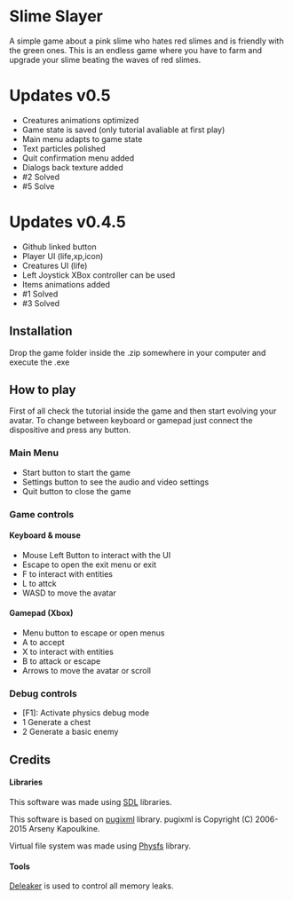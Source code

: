 # Slime Slayer
A simple game about a pink slime who hates red slimes and is friendly with the green ones.
This is an endless game where you have to farm and upgrade your slime beating the waves of red slimes.

# Updates v0.5
- Creatures animations optimized
- Game state is saved (only tutorial avaliable at first play)
- Main menu adapts to game state
- Text particles polished
- Quit confirmation menu added
- Dialogs back texture added
- #2 Solved
- #5 Solve

# Updates v0.4.5
- Github linked button
- Player UI (life,xp,icon)
- Creatures UI (life)
- Left Joystick XBox controller can be used 
- Items animations added
- #1 Solved
- #3 Solved

## Installation
Drop the game folder inside the .zip somewhere in your computer and execute the .exe

## How to play
First of all check the tutorial inside the game and then start evolving your avatar.
To change between keyboard or gamepad just connect the dispositive and press any button.

### Main Menu
* Start button to start the game
* Settings button to see the audio and video settings
* Quit button to close the game

### Game controls

#### Keyboard & mouse
* Mouse Left Button to interact with the UI
* Escape to open the exit menu or exit
* F to interact with entities
* L to attck
* WASD to move the avatar

#### Gamepad (Xbox)
* Menu button to escape or open menus
* A to accept
* X to interact with entities
* B to attack or escape
* Arrows to move the avatar or scroll

### Debug controls

* [F1]: Activate physics debug mode
* 1 Generate a chest
* 2 Generate a basic enemy

## Credits

#### Libraries
This software was made using [SDL](https://www.libsdl.org/) libraries.   

This software is based on [pugixml](http://pugixml.org) library.
pugixml is Copyright (C) 2006-2015 Arseny Kapoulkine. 

Virtual file system was made using [Physfs](https://icculus.org/physfs/) library. 

#### Tools
[Deleaker](http://www.deleaker.com/) is used to control all memory leaks.